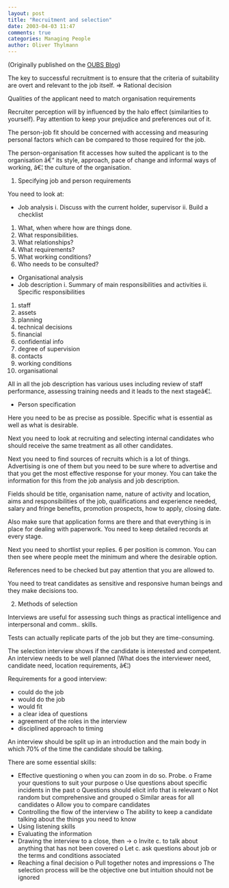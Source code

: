 ```yaml
---
layout: post
title: "Recruitment and selection"
date: 2003-04-03 11:47
comments: true
categories: Managing People
author: Oliver Thylmann
---
```









(Originally published on the [OUBS Blog](http://blog.thylmann.net/category/oubs/))

The key to successful recruitment is to ensure that the criteria of suitability are overt and relevant to the job itself. =&gt; Rational decision

Qualities of the applicant need to match organisation requirements

Recruiter perception will by influenced by the halo effect (similarities to yourself). Pay attention to keep your prejudice and preferences out of it.

The person-job fit should be concerned with accessing and measuring personal factors which can be compared to those required for the job.

The person-organisation fit accesses how suited the applicant is to the organisation â€“ its style, approach, pace of change and informal ways of working, â€¦ the culture of the organisation.

1.	Specifying job and person requirements

You need to look at:

-	Job analysis
i.	Discuss with the current holder, supervisor
ii.	Build a checklist
1.	What, when where how are things done.
2.	What responsibilities.
3.	What relationships?
4.	What requirements?
5.	What working conditions?
6.	Who needs to be consulted?
-	Organisational analysis
-	Job description
i.	Summary of main responsibilities and activities
ii.	Specific responsibilities
1.	staff
2.	assets
3.	planning
4.	technical decisions
5.	financial
6.	confidential info
7.	degree of supervision
8.	contacts
9.	working conditions
10.	organisational

All in all the job description has various uses including review of staff performance, assessing training needs and it leads to the next stageâ€¦.

-	Person specification

Here you need to be as precise as possible. Specific what is essential as well as what is desirable.

Next you need to look at recruiting and selecting internal candidates who should receive the same treatment as all other candidates.

Next you need to find sources of recruits which is a lot of things. Advertising is one of them but you need to be sure where to advertise and that you get the most effective response for your money. You can take the information for this from the job analysis and job description.

Fields should be title, organisation name, nature of activity and location, aims and responsibilities of the job, qualifications and experience needed, salary and fringe benefits, promotion prospects, how to apply, closing date.

Also make sure that application forms are there and that everything is in place for dealing with paperwork. You need to keep detailed records at every stage.

Next you need to shortlist your replies. 6 per position is common. You can then see where people meet the minimum and where the desirable option.

References need to be checked but pay attention that you are allowed to.

You need to treat candidates as sensitive and responsive human beings and they make decisions too.

2.	Methods of selection

Interviews are useful for assessing such things as practical intelligence and interpersonal and comm.. skills.

Tests can actually replicate parts of the job but they are time-consuming.

The selection interview shows if the candidate is interested and competent. An interview needs to be well planned (What does the interviewer need, candidate need, location requirements, â€¦)

Requirements for a good interview:
-	could do the job
-	would do the job
-	would fit
-	a clear idea of questions
-	agreement of the roles in the interview
-	disciplined approach to timing

An interview should be split up in an introduction and the main body in which 70% of the time the candidate should be talking.

There are some essential skills:
-	Effective questioning
o	when you can zoom in do so. Probe.
o	Frame your questions to suit your purpose
o	Use questions about specific incidents in the past
o	Questions should elicit info that is relevant
o	Not random but comprehensive and grouped
o	Similar areas for all candidates
o	Allow you to compare candidates
-	Controlling the flow of the interview
o	The ability to keep a candidate talking about the things you need to know
-	Using listening skills
-	Evaluating the information
-	Drawing the interview to a close, then -&gt;
o	Invite c. to talk about anything that has not been covered
o	Let c. ask questions about job or the terms and conditions associated
-	Reaching a final decision
o	Pull together notes and impressions
o	The selection process will be the objective one but intuition should not be ignored

